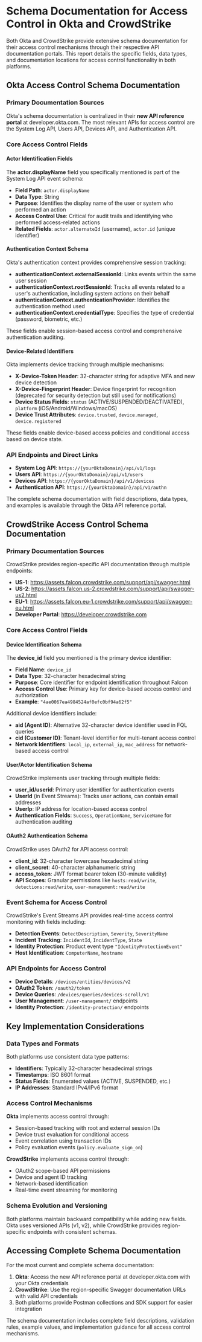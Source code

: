 # Schema Documentation for Access Control in Okta and CrowdStrike

Both Okta and CrowdStrike provide extensive schema documentation for their access control mechanisms through their
respective API documentation portals. This report details the specific fields, data types, and documentation locations
for access control functionality in both platforms.

## Okta Access Control Schema Documentation

### Primary Documentation Sources

Okta's schema documentation is centralized in their **new API reference portal** at developer.okta.com. The most
relevant APIs for access control are the System Log API, Users API, Devices API, and Authentication API.

### Core Access Control Fields

#### Actor Identification Fields

The **actor.displayName** field you specifically mentioned is part of the System Log API event schema:

- **Field Path**: `actor.displayName`
- **Data Type**: String
- **Purpose**: Identifies the display name of the user or system who performed an action
- **Access Control Use**: Critical for audit trails and identifying who performed access-related actions
- **Related Fields**: `actor.alternateId` (username), `actor.id` (unique identifier)

#### Authentication Context Schema

Okta's authentication context provides comprehensive session tracking:

- **authenticationContext.externalSessionId**: Links events within the same user session
- **authenticationContext.rootSessionId**: Tracks all events related to a user's authentication, including system
  actions on their behalf
- **authenticationContext.authenticationProvider**: Identifies the authentication method used
- **authenticationContext.credentialType**: Specifies the type of credential (password, biometric, etc.)

These fields enable session-based access control and comprehensive authentication auditing.

#### Device-Related Identifiers

Okta implements device tracking through multiple mechanisms:

- **X-Device-Token Header**: 32-character string for adaptive MFA and new device detection
- **X-Device-Fingerprint Header**: Device fingerprint for recognition (deprecated for security detection but still used
  for notifications)
- **Device Status Fields**: `status` (ACTIVE/SUSPENDED/DEACTIVATED), `platform` (iOS/Android/Windows/macOS)
- **Device Trust Attributes**: `device.trusted`, `device.managed`, `device.registered`

These fields enable device-based access policies and conditional access based on device state.

### API Endpoints and Direct Links

- **System Log API**: `https://{yourOktaDomain}/api/v1/logs`
- **Users API**: `https://{yourOktaDomain}/api/v1/users`
- **Devices API**: `https://{yourOktaDomain}/api/v1/devices`
- **Authentication API**: `https://{yourOktaDomain}/api/v1/authn`

The complete schema documentation with field descriptions, data types, and examples is available through the Okta API
reference portal.

## CrowdStrike Access Control Schema Documentation

### Primary Documentation Sources

CrowdStrike provides region-specific API documentation through multiple endpoints:

- **US-1**: https://assets.falcon.crowdstrike.com/support/api/swagger.html
- **US-2**: https://assets.falcon.us-2.crowdstrike.com/support/api/swagger-us2.html
- **EU-1**: https://assets.falcon.eu-1.crowdstrike.com/support/api/swagger-eu.html
- **Developer Portal**: https://developer.crowdstrike.com

### Core Access Control Fields

#### Device Identification Schema

The **device_id** field you mentioned is the primary device identifier:

- **Field Name**: `device_id`
- **Data Type**: 32-character hexadecimal string
- **Purpose**: Core identifier for endpoint identification throughout Falcon
- **Access Control Use**: Primary key for device-based access control and authorization
- **Example**: `"4ae0067ea4984524af0efc0bf94a62f5"`

Additional device identifiers include:

- **aid (Agent ID)**: Alternative 32-character device identifier used in FQL queries
- **cid (Customer ID)**: Tenant-level identifier for multi-tenant access control
- **Network Identifiers**: `local_ip`, `external_ip`, `mac_address` for network-based access control

#### User/Actor Identification Schema

CrowdStrike implements user tracking through multiple fields:

- **user_id/userid**: Primary user identifier for authentication events
- **UserId** (in Event Streams): Tracks user actions, can contain email addresses
- **UserIp**: IP address for location-based access control
- **Authentication Fields**: `Success`, `OperationName`, `ServiceName` for authentication auditing

#### OAuth2 Authentication Schema

CrowdStrike uses OAuth2 for API access control:

- **client_id**: 32-character lowercase hexadecimal string
- **client_secret**: 40-character alphanumeric string
- **access_token**: JWT format bearer token (30-minute validity)
- **API Scopes**: Granular permissions like `hosts:read/write`, `detections:read/write`, `user-management:read/write`

### Event Schema for Access Control

CrowdStrike's Event Streams API provides real-time access control monitoring with fields including:

- **Detection Events**: `DetectDescription`, `Severity`, `SeverityName`
- **Incident Tracking**: `IncidentId`, `IncidentType`, `State`
- **Identity Protection**: Product event type `"IdentityProtectionEvent"`
- **Host Identification**: `ComputerName`, `hostname`

### API Endpoints for Access Control

- **Device Details**: `/devices/entities/devices/v2`
- **OAuth2 Token**: `/oauth2/token`
- **Device Queries**: `/devices/queries/devices-scroll/v1`
- **User Management**: `/user-management/` endpoints
- **Identity Protection**: `/identity-protection/` endpoints

## Key Implementation Considerations

### Data Types and Formats

Both platforms use consistent data type patterns:

- **Identifiers**: Typically 32-character hexadecimal strings
- **Timestamps**: ISO 8601 format
- **Status Fields**: Enumerated values (ACTIVE, SUSPENDED, etc.)
- **IP Addresses**: Standard IPv4/IPv6 format

### Access Control Mechanisms

**Okta** implements access control through:

- Session-based tracking with root and external session IDs
- Device trust evaluation for conditional access
- Event correlation using transaction IDs
- Policy evaluation events (`policy.evaluate_sign_on`)

**CrowdStrike** implements access control through:

- OAuth2 scope-based API permissions
- Device and agent ID tracking
- Network-based identification
- Real-time event streaming for monitoring

### Schema Evolution and Versioning

Both platforms maintain backward compatibility while adding new fields. Okta uses versioned APIs (v1, v2), while
CrowdStrike provides region-specific endpoints with consistent schemas.

## Accessing Complete Schema Documentation

For the most current and complete schema documentation:

1. **Okta**: Access the new API reference portal at developer.okta.com with your Okta credentials
2. **CrowdStrike**: Use the region-specific Swagger documentation URLs with valid API credentials
3. Both platforms provide Postman collections and SDK support for easier integration

The schema documentation includes complete field descriptions, validation rules, example values, and implementation
guidance for all access control mechanisms.